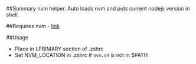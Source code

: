 ##Summary
nvm helper. Auto loads nvm and puts current nodejs version in shell.

##Requires
nvm - [link](https://github.com/creationix/nvm)

##Usage
* Place in LPRIMARY section of .zshrc
* Set NVM_LOCATION in .zshrc if `nvm.sh` is not in $PATH

